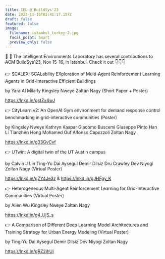 ```yaml
---
title: IEL @ BuildSys'23
date: 2023-11-16T02:41:17.157Z
draft: false
featured: false
image:
  filename: istanbul_turkey-2.jpg
  focal_point: Smart
  preview_only: false
---
```

👋 📢 The Intelligent Environments Laboratory has several contributions to ACM BuildSys'23, Nov 15-16, in Istanbul. Check it out 👇👇👇 



👉 SCALEX: SCALability EXploration of Multi-Agent Reinforcement Learning Agents in Grid-Interactive Efficient Buildings 

by Yara Al Milaify Kingsley Nweye Zoltan Nagy (Short Paper + Poster)

https://lnkd.in/gstZx4wJ



👉 CityLearn v2: An OpenAI Gym environment for demand response control benchmarking in grid-interactive communities (Poster)

by Kingsley Nweye Kathryn Kaspar Giacomo Buscemi Giuseppe Pinto Han Li Tianzhen Hong Mohamed Ouf Alfonso Capozzoli Zoltan Nagy

https://lnkd.in/g33GvCvf



👉 UTwin: A digital twin of the UT Austin campus

by Calvin J Lin Ting-Yu Dai Aysegul Demir Dilsiz Dru Crawley Dev Niyogi Zoltan Nagy (Virtual Poster)

https://lnkd.in/gZY4Je3z & https://lnkd.in/gJHFgy_K



👉 Heterogeneous Multi-Agent Reinforcement Learning for Grid-Interactive Communities (Virtual Poster)

by Allen Wu Kingsley Nweye Zoltan Nagy

https://lnkd.in/g4_UjS_s



👉 A Comparison of Different Deep Learning Model Architectures and Training Strategy for Urban Energy Modeling (Virtual Poster)

by Ting-Yu Dai Aysegul Demir Dilsiz Dev Niyogi Zoltan Nagy

https://lnkd.in/gRZ2jhUi